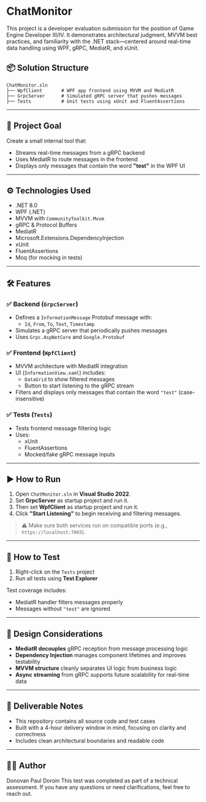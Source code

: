 # ChatMonitor

This project is a developer evaluation submission for the position of Game Engine Developer III/IV. It demonstrates architectural judgment, MVVM best practices, and familiarity with the .NET stack—centered around real-time data handling using WPF, gRPC, MediatR, and xUnit.

## 📦 Solution Structure

```
ChatMonitor.sln
├── WpfClient       # WPF app frontend using MVVM and MediatR
├── GrpcServer      # Simulated gRPC server that pushes messages
├── Tests           # Unit tests using xUnit and FluentAssertions
```

---

## 🧠 Project Goal

Create a small internal tool that:
- Streams real-time messages from a gRPC backend
- Uses MediatR to route messages in the frontend
- Displays only messages that contain the word **"test"** in the WPF UI

---

## ⚙️ Technologies Used

- .NET 8.0
- WPF (.NET)
- MVVM with `CommunityToolkit.Mvvm`
- gRPC & Protocol Buffers
- MediatR
- Microsoft.Extensions.DependencyInjection
- xUnit
- FluentAssertions
- Moq (for mocking in tests)

---

## 🛠️ Features

### ✅ Backend (`GrpcServer`)
- Defines a `InformationMessage` Protobuf message with:
  - `Id`, `From`, `To`, `Text`, `Timestamp`
- Simulates a gRPC server that periodically pushes messages
- Uses `Grpc.AspNetCore` and `Google.Protobuf`

### ✅ Frontend (`WpfClient`)
- MVVM architecture with MediatR integration
- UI (`InformationView.xaml`) includes:
  - `DataGrid` to show filtered messages
  - Button to start listening to the gRPC stream
- Filters and displays only messages that contain the word `"test"` (case-insensitive)

### ✅ Tests (`Tests`)
- Tests frontend message filtering logic
- Uses:
  - xUnit
  - FluentAssertions
  - Mocked/fake gRPC message inputs

---

## ▶️ How to Run

1. Open `ChatMonitor.sln` in **Visual Studio 2022**.
2. Set **GrpcServer** as startup project and run it.
3. Then set **WpfClient** as startup project and run it.
4. Click **"Start Listening"** to begin receiving and filtering messages.

> ⚠️ Make sure both services run on compatible ports (e.g., `https://localhost:7065`).

---

## 🧪 How to Test

1. Right-click on the `Tests` project
2. Run all tests using **Test Explorer**

Test coverage includes:
- MediatR handler filters messages properly
- Messages without `"test"` are ignored

---

## 📌 Design Considerations

- **MediatR decouples** gRPC reception from message processing logic
- **Dependency Injection** manages component lifetimes and improves testability
- **MVVM structure** cleanly separates UI logic from business logic
- **Async streaming** from gRPC supports future scalability for real-time data

---

## 📁 Deliverable Notes

- This repository contains all source code and test cases
- Built with a 4-hour delivery window in mind, focusing on clarity and correctness
- Includes clean architectural boundaries and readable code

---

## 🧑‍💻 Author
Donovan Paul Doroin
This test was completed as part of a technical assessment. If you have any questions or need clarifications, feel free to reach out.
